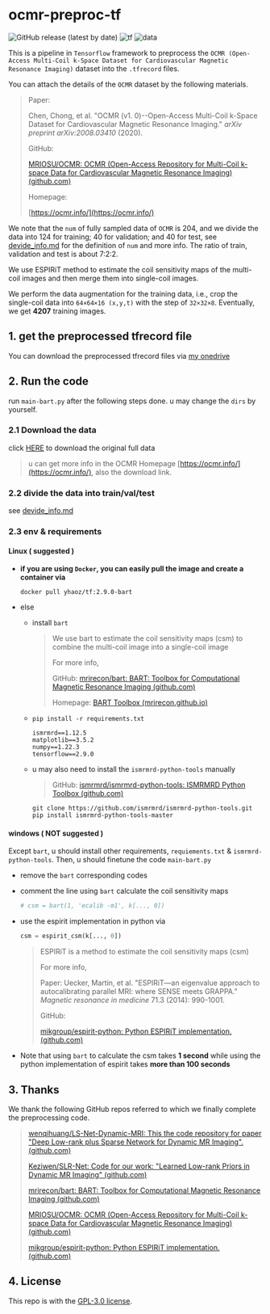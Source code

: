 # ocmr-preproc-tf

![GitHub release (latest by date)](https://img.shields.io/github/v/release/yhao-z/ocmr-preproc-tf?color=orange&display_name=tag) ![tf](https://img.shields.io/badge/Tensorflow-2.9.0-blue) ![data](https://img.shields.io/badge/Dataset-OCMR-brightgreen)

This is a pipeline in `Tensorflow` framework to preprocess the `OCMR (Open-Access Multi-Coil k-Space Dataset for Cardiovascular Magnetic Resonance Imaging)` dataset into the `.tfrecord` files.

You can attach the details of the `OCMR` dataset by the following materials.

> Paper:
>
> Chen, Chong, et al. "OCMR (v1. 0)--Open-Access Multi-Coil k-Space Dataset for Cardiovascular Magnetic Resonance Imaging." *arXiv preprint arXiv:2008.03410* (2020).
>
> GitHub:
>
> [MRIOSU/OCMR: OCMR (Open-Access Repository for Multi-Coil k-space Data for Cardiovascular Magnetic Resonance Imaging) (github.com)](https://github.com/MRIOSU/OCMR)
>
> Homepage:
>
> [https://ocmr.info/](https://ocmr.info/)

We note that the `num` of fully sampled data of `OCMR` is 204, and we divide the data into 124 for training; 40 for validation; and 40 for test, see [devide_info.md](divide_info.md) for the definition of `num` and more info. The ratio of train, validation and test is about 7:2:2.

We use ESPIRiT method to estimate the coil sensitivity maps of the multi-coil images and then merge them into single-coil images.

We perform the data augmentation for the training data, i.e., crop the single-coil data  into `64×64×16 (x,y,t)` with the step of `32×32×8`. Eventually, we get **4207** training images.

## 1. get the preprocessed tfrecord file

You can download the preprocessed tfrecord files via [my onedrive](https://stuhiteducn-my.sharepoint.com/:f:/g/personal/yhao-zhang_stu_hit_edu_cn/Ev1ZhrDUVU1EmJHg81y1-eYBdMRRbzb1SpXxQJtodMGsfg?e=NfFFXI)

## 2. Run the code

run `main-bart.py` after the following steps done. u may change the `dirs` by yourself.

### 2.1 Download the data

click [HERE](https://ocmr.s3.amazonaws.com/data/ocmr_cine.tar.gz) to download the original full data

> u can get more info in the OCMR Homepage [https://ocmr.info/](https://ocmr.info/), also the download link.

### 2.2 divide the data into train/val/test

see [devide_info.md](divide_info.md)

### 2.3 env & requirements

#### Linux ( suggested )

* **if you are using `Docker`, you can easily pull the image and create a container via**

  ```
  docker pull yhaoz/tf:2.9.0-bart
  ```

* else

  * install `bart`

    > We use bart to estimate the coil sensitivity maps (csm) to combine the multi-coil image into a single-coil image
    >
    > For more info, 
    >
    > GitHub: [mrirecon/bart: BART: Toolbox for Computational Magnetic Resonance Imaging (github.com)](https://github.com/mrirecon/bart)
    >
    > Homepage: [BART Toolbox (mrirecon.github.io)](https://mrirecon.github.io/bart/)
  
  * `pip install -r requirements.txt`
  
    ```
    ismrmrd==1.12.5
    matplotlib==3.5.2
    numpy==1.22.3
    tensorflow==2.9.0
    ```

  * u may also need to install the `ismrmrd-python-tools` manually
  
    > GitHub: [ismrmrd/ismrmrd-python-tools: ISMRMRD Python Toolbox (github.com)](https://github.com/ismrmrd/ismrmrd-python-tools)	
  
    ```
    git clone https://github.com/ismrmrd/ismrmrd-python-tools.git
    pip install ismrmrd-python-tools-master
    ```

#### windows ( NOT suggested )

Except `bart`, u should install other requirements, `requiements.txt` & `ismrmrd-python-tools`. Then, u should finetune the code `main-bart.py`

* remove the `bart` corresponding codes

* comment the line using `bart` calculate the coil sensitivity maps

  ```python
  # csm = bart(1, 'ecalib -m1', k[..., 0]) 
  ```

* use the espirit implementation in python via
  ```python
  csm = espirit_csm(k[..., 0])
  ```

  > ESPIRiT is a method to estimate the coil sensitivity maps (csm)
  >
  > For more info, 
  >
  > Paper: 
  > Uecker, Martin, et al. "ESPIRiT—an eigenvalue approach to autocalibrating parallel MRI: where SENSE meets GRAPPA." *Magnetic resonance in medicine* 71.3 (2014): 990-1001.
  >
  > GitHub:
  >
  > [mikgroup/espirit-python: Python ESPIRiT implementation. (github.com)](https://github.com/mikgroup/espirit-python)

* Note that using `bart` to calculate the csm takes **1 second** while using the python implementation of espirit takes **more than 100 seconds**

## 3. Thanks

We thank the following GitHub repos referred to which we finally complete the preprocessing code.

> [wenqihuang/LS-Net-Dynamic-MRI: This the code repository for paper "Deep Low-rank plus Sparse Network for Dynamic MR Imaging". (github.com)](https://github.com/wenqihuang/LS-Net-Dynamic-MRI)
>
> [Keziwen/SLR-Net: Code for our work: "Learned Low-rank Priors in Dynamic MR Imaging" (github.com)](https://github.com/Keziwen/SLR-Net)
>
> [mrirecon/bart: BART: Toolbox for Computational Magnetic Resonance Imaging (github.com)](https://github.com/mrirecon/bart)
>
> [MRIOSU/OCMR: OCMR (Open-Access Repository for Multi-Coil k-space Data for Cardiovascular Magnetic Resonance Imaging) (github.com)](https://github.com/MRIOSU/OCMR)
>
> [mikgroup/espirit-python: Python ESPIRiT implementation. (github.com)](https://github.com/mikgroup/espirit-python)

## 4. License

This repo is with the [GPL-3.0 license](https://github.com/yhao-z/ocmr-preproc-tf/blob/main/LICENSE).

